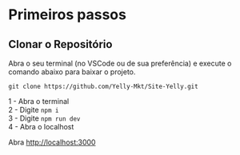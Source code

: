 # Primeiros passos

## Clonar o Repositório

Abra o seu terminal (no VSCode ou de sua preferência) e execute o comando abaixo para baixar o projeto.

`git clone https://github.com/Yelly-Mkt/Site-Yelly.git`



1 - Abra o terminal  
2 - Digite `npm i`  
3 - Digite `npm run dev`  
4 - Abra o localhost  

Abra [http://localhost:3000](http://localhost:3000) 

